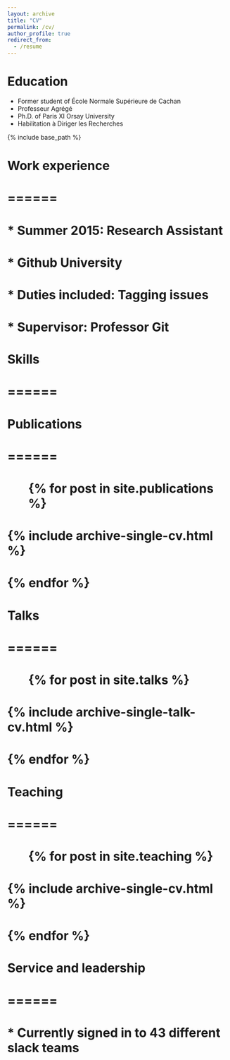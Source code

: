 ```yaml
---
layout: archive
title: "CV"
permalink: /cv/
author_profile: true
redirect_from:
  - /resume
---
```


Education
======
 * Former student of École Normale Supérieure de Cachan
 * Professeur Agrégé
 * Ph.D. of Paris XI Orsay University
 * Habilitation à Diriger les Recherches

{% include base_path %}

# Work experience
# ======
# * Summer 2015: Research Assistant
#  * Github University
#   * Duties included: Tagging issues
#   * Supervisor: Professor Git

# Skills
# ======

# Publications
# ======
#   <ul>{% for post in site.publications %}
#     {% include archive-single-cv.html %}
#   {% endfor %}</ul>
  
# Talks
# ======
#   <ul>{% for post in site.talks %}
#     {% include archive-single-talk-cv.html %}
#   {% endfor %}</ul>
  
# Teaching
# ======
#  <ul>{% for post in site.teaching %}
#     {% include archive-single-cv.html %}
#   {% endfor %}</ul>
  
# Service and leadership
# ======
# * Currently signed in to 43 different slack teams
